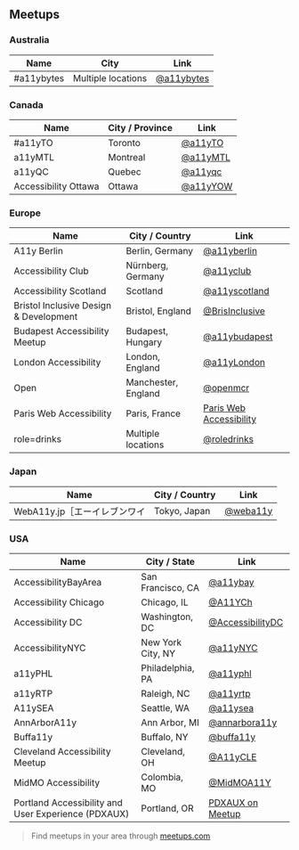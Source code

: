 ## Meetups

### Australia

| Name       | City               | Link                                        |
| ---------- | ------------------ | ------------------------------------------- |
| #a11ybytes | Multiple locations | [@a11ybytes](https://twitter.com/a11ybytes) |

### Canada

| Name                 | City / Province | Link                                    |
| -------------------- | --------------- | --------------------------------------- |
| #a11yTO              | Toronto         | [@a11yTO](https://twitter.com/a11yTO)   |
| a11yMTL              | Montreal        | [@a11yMTL](https://twitter.com/a11yMTL) |
| a11yQC               | Quebec          | [@a11yqc](https://twitter.com/a11yqc/)  |
| Accessibility Ottawa | Ottawa          | [@a11yYOW](https://twitter.com/a11yYOW) |

### Europe

| Name                                   | City / Country      | Link                                                                       |
| -------------------------------------- | ------------------- | -------------------------------------------------------------------------- |
| A11y Berlin                            | Berlin, Germany     | [@a11yberlin](https://twitter.com/a11yberlin)                              |
| Accessibility Club                     | Nürnberg, Germany   | [@a11yclub](https://twitter.com/a11yclub)                                  |
| Accessibility Scotland                 | Scotland            | [@a11yscotland](https://twitter.com/a11yscotland)                          |
| Bristol Inclusive Design & Development | Bristol, England    | [@BrisInclusive](https://twitter.com/BrisInclusive)                        |
| Budapest Accessibility Meetup          | Budapest, Hungary   | [@a11ybudapest](https://www.meetup.com/Budapest-Accessibility-Meetup/)     |
| London Accessibility                   | London, England     | [@a11yLondon](https://twitter.com/a11yLondon)                              |
| Open                                   | Manchester, England | [@openmcr](https://twitter.com/openmcr)                                    |
| Paris Web Accessibility                | Paris, France       | [Paris Web Accessibility](https://www.meetup.com/Paris-Web-Accessibility/) |
| role=drinks                            | Multiple locations  | [@roledrinks](https://twitter.com/roledrinks)                              |

### Japan

| Name                         | City / Country | Link                                    |
| ---------------------------- | -------------- | --------------------------------------- |
| WebA11y.jp［エーイレブンワイ | Tokyo, Japan   | [@weba11y](https://twitter.com/weba11y) |

### USA

| Name                                                | City / State      | Link                                                                                          |
| --------------------------------------------------- | ----------------- | --------------------------------------------------------------------------------------------- |
| AccessibilityBayArea                                | San Francisco, CA | [@a11ybay](https://twitter.com/a11ybay)                                                       |
| Accessibility Chicago                               | Chicago, IL       | [@A11YCh](https://twitter.com/A11YChi)                                                        |
| Accessibility DC                                    | Washington, DC    | [@AccessibilityDC](https://twitter.com/AccessibilityDC)                                       |
| AccessibilityNYC                                    | New York City, NY | [@a11yNYC](https://twitter.com/a11yNYC)                                                       |
| a11yPHL                                             | Philadelphia, PA  | [@a11yphl](https://www.meetup.com/a11yphl/)                                                   |
| a11yRTP                                             | Raleigh, NC       | [@a11yrtp](https://www.meetup.com/a11yrtp/)                                                   |
| A11ySEA                                             | Seattle, WA       | [@a11ysea](https://twitter.com/a11ysea)                                                       |
| AnnArborA11y                                        | Ann Arbor, MI     | [@annarbora11y](https://twitter.com/annarbora11y)                                             |
| Buffa11y                                            | Buffalo, NY       | [@buffa11y](https://twitter.com/buffa11y)                                                     |
| Cleveland Accessibility Meetup                      | Cleveland, OH     | [@A11yCLE](https://www.meetup.com/Cleveland-Accessibility-Meetup/)                            |
| MidMO Accessibility                                 | Colombia, MO      | [@MidMOA11Y](https://twitter.com/MidMOA11Y)                                                   |
| Portland Accessibility and User Experience (PDXAUX) | Portland, OR      | [PDXAUX on Meetup](https://www.meetup.com/Portland-Accessibility-and-User-Experience-Meetup/) |

> Find meetups in your area through [meetups.com](https://www.meetup.com/find/?allMeetups=false&keywords=a11y&radius=Infinity&sort=recommended&eventFilter=mysugg)
